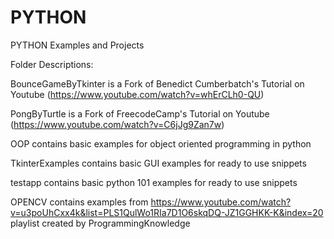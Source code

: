 # PYTHON
PYTHON Examples and Projects

Folder Descriptions:

BounceGameByTkinter 
is a Fork of Benedict Cumberbatch's Tutorial on Youtube (https://www.youtube.com/watch?v=whErCLh0-QU)

PongByTurtle
is a Fork of FreecodeCamp's Tutorial on Youtube (https://www.youtube.com/watch?v=C6jJg9Zan7w)

OOP  contains basic examples for object oriented programming in python

TkinterExamples contains  basic GUI examples for ready to use snippets

testapp  contains  basic python 101 examples for ready to use snippets

OPENCV contains examples from https://www.youtube.com/watch?v=u3poUhCxx4k&list=PLS1QulWo1RIa7D1O6skqDQ-JZ1GGHKK-K&index=20 playlist
created by ProgrammingKnowledge
